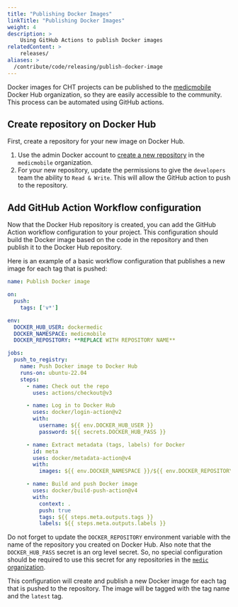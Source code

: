 ```yaml
---
title: "Publishing Docker Images"
linkTitle: "Publishing Docker Images"
weight: 4
description: >
    Using GitHub Actions to publish Docker images
relatedContent: >
    releases/
aliases: >
  /contribute/code/releasing/publish-docker-image
---
```


Docker images for CHT projects can be published to the [medicmobile](https://hub.docker.com/u/medicmobile) Docker Hub organization, so they are easily accessible to the community. This process can be automated using GitHub actions.

## Create repository on Docker Hub

First, create a repository for your new image on Docker Hub.

1. Use the admin Docker account to [create a new repository](https://hub.docker.com/u/medicmobile) in the `medicmobile` organization.
2. For your new repository, update the permissions to give the `developers` team the ability to `Read & Write`.  This will allow the GitHub action to push to the repository.

## Add GitHub Action Workflow configuration

Now that the Docker Hub repository is created, you can add the GitHub Action workflow configuration to your project. This configuration should build the Docker image based on the code in the repository and then publish it to the Docker Hub repository.

Here is an example of a basic workflow configuration that publishes a new image for each tag that is pushed:

```yaml
name: Publish Docker image

on:
  push:
    tags: ['v*']

env:
  DOCKER_HUB_USER: dockermedic
  DOCKER_NAMESPACE: medicmobile
  DOCKER_REPOSITORY: **REPLACE WITH REPOSITORY NAME**

jobs:
  push_to_registry:
    name: Push Docker image to Docker Hub
    runs-on: ubuntu-22.04
    steps:
      - name: Check out the repo
        uses: actions/checkout@v3

      - name: Log in to Docker Hub
        uses: docker/login-action@v2
        with:
          username: ${{ env.DOCKER_HUB_USER }}
          password: ${{ secrets.DOCKER_HUB_PASS }}

      - name: Extract metadata (tags, labels) for Docker
        id: meta
        uses: docker/metadata-action@v4
        with:
          images: ${{ env.DOCKER_NAMESPACE }}/${{ env.DOCKER_REPOSITORY }}

      - name: Build and push Docker image
        uses: docker/build-push-action@v4
        with:
          context: .
          push: true
          tags: ${{ steps.meta.outputs.tags }}
          labels: ${{ steps.meta.outputs.labels }}
```

Do not forget to update the `DOCKER_REPOSITORY` environment variable with the name of the repository you created on Docker Hub. Also note that the `DOCKER_HUB_PASS` secret is an org level secret. So, no special configuration should be required to use this secret for any repositories in the [`medic` organization](https://github.com/medic).

This configuration will create and publish a new Docker image for each tag that is pushed to the repository. The image will be tagged with the tag name and the `latest` tag.
